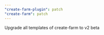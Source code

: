 ```yaml
---
"create-farm-plugin": patch
"create-farm": patch
---
```


Upgrade all templates of create-farm to v2 beta
